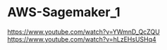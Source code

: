 # AWS-Sagemaker_1

https://www.youtube.com/watch?v=YWmnD_QcZQU
https://www.youtube.com/watch?v=hLzEHsUSHq4
